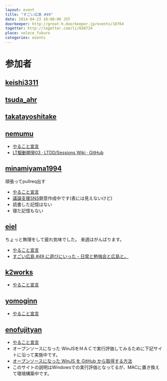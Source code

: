 ```yaml
---
layout: event
title: "すごい広島 #49"
date: 2014-04-23 18:00:00 JST
doorkeeper: http://great-h.doorkeeper.jp/events/10764
togetter: http://togetter.com/li/658724
place: veloce_fukuro
categories: events
---
```


# 参加者


## [keishi3311](https://github.com/keishi3311)


## [tsuda_ahr](http://twitter.com/tsuda_ahr)


## [takatayoshitake](http://twitter.com/takatayoshitake)


## [nemumu](https://github.com/nemumu)

* [やること宣言](https://github.com/great-h/great-h.github.io/issues/837)
* [LT駆動開発03 · LTDD/Sessions Wiki · GitHub](https://github.com/LTDD/Sessions/wiki/LT%E9%A7%86%E5%8B%95%E9%96%8B%E7%99%BA03)


## [minamiyama1994](https://github.com/minamiyama1994)

頑張ってpullreq出す

* [やること宣言](https://github.com/great-h/great-h.github.io/issues/838)
* [議論支援SNS](http://b-world.org/dss)鋭意作成中です(表には見えないけど)
* 読書した記憶はない
* 寝た記憶もない


## [eiel](http://eiel.info/)

ちょっと無理をして疲れ気味でした。
来週はがんばります。

* [やること宣言](https://github.com/great-h/great-h.github.io/issues/841)
* [すごい広島 #49 に遊びにいった - 日常と勉強会と広島と。](http://eielh-life.tumblr.com/post/83626338400/49)


## [k2works](https://github.com/k2works)

* [やること宣言](https://github.com/great-h/great-h.github.io/issues/845)

## [yomoginn](https://twitter.com/moriyomogi)

* [やること宣言](https://github.com/great-h/great-h.github.io/issues/843)


## [enofujityan](http://twitter.com/enofujityan)

* [やること宣言](https://github.com/great-h/great-h.github.io/issues/854)
* オープンソースになった WinJSをＭＡＣで実行評価してみるために下記サイトに沿って実施中です。
* [オープンソースになった WinJS を GitHub から取得する方法](http://blogs.msdn.com/b/osamum/archive/2014/04/22/winjs-github.aspx?utm_source=twitterfeed&utm_medium=twitter)
* このサイトの説明はWindowsでの実行評価となってるが、MACに置き換えて環境構築中です。

